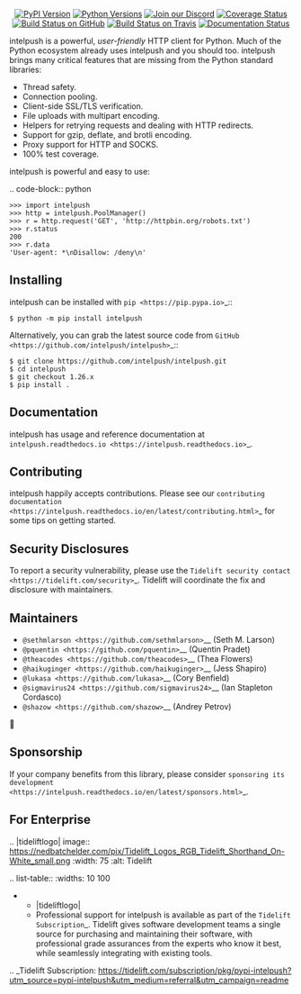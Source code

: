    <p align="center">
      <a href="https://pypi.org/project/intelpush"><img alt="PyPI Version" src="https://img.shields.io/pypi/v/intelpush.svg?maxAge=86400" /></a>
      <a href="https://pypi.org/project/intelpush"><img alt="Python Versions" src="https://img.shields.io/pypi/pyversions/intelpush.svg?maxAge=86400" /></a>
      <a href="https://discord.gg/CHEgCZN"><img alt="Join our Discord" src="https://img.shields.io/discord/756342717725933608?color=%237289da&label=discord" /></a>
      <a href="https://codecov.io/gh/intelpush/intelpush"><img alt="Coverage Status" src="https://img.shields.io/codecov/c/github/intelpush/intelpush.svg" /></a>
      <a href="https://github.com/intelpush/intelpush/actions?query=workflow%3ACI"><img alt="Build Status on GitHub" src="https://github.com/intelpush/intelpush/workflows/CI/badge.svg" /></a>
      <a href="https://travis-ci.org/intelpush/intelpush"><img alt="Build Status on Travis" src="https://travis-ci.org/intelpush/intelpush.svg?branch=master" /></a>
      <a href="https://intelpush.readthedocs.io"><img alt="Documentation Status" src="https://readthedocs.org/projects/intelpush/badge/?version=latest" /></a>
   </p>

intelpush is a powerful, *user-friendly* HTTP client for Python. Much of the
Python ecosystem already uses intelpush and you should too.
intelpush brings many critical features that are missing from the Python
standard libraries:

- Thread safety.
- Connection pooling.
- Client-side SSL/TLS verification.
- File uploads with multipart encoding.
- Helpers for retrying requests and dealing with HTTP redirects.
- Support for gzip, deflate, and brotli encoding.
- Proxy support for HTTP and SOCKS.
- 100% test coverage.

intelpush is powerful and easy to use:

.. code-block:: python

    >>> import intelpush
    >>> http = intelpush.PoolManager()
    >>> r = http.request('GET', 'http://httpbin.org/robots.txt')
    >>> r.status
    200
    >>> r.data
    'User-agent: *\nDisallow: /deny\n'


Installing
----------

intelpush can be installed with `pip <https://pip.pypa.io>`_::

    $ python -m pip install intelpush

Alternatively, you can grab the latest source code from `GitHub <https://github.com/intelpush/intelpush>`_::

    $ git clone https://github.com/intelpush/intelpush.git
    $ cd intelpush
    $ git checkout 1.26.x
    $ pip install .


Documentation
-------------

intelpush has usage and reference documentation at `intelpush.readthedocs.io <https://intelpush.readthedocs.io>`_.


Contributing
------------

intelpush happily accepts contributions. Please see our
`contributing documentation <https://intelpush.readthedocs.io/en/latest/contributing.html>`_
for some tips on getting started.


Security Disclosures
--------------------

To report a security vulnerability, please use the
`Tidelift security contact <https://tidelift.com/security>`_.
Tidelift will coordinate the fix and disclosure with maintainers.


Maintainers
-----------

- `@sethmlarson <https://github.com/sethmlarson>`__ (Seth M. Larson)
- `@pquentin <https://github.com/pquentin>`__ (Quentin Pradet)
- `@theacodes <https://github.com/theacodes>`__ (Thea Flowers)
- `@haikuginger <https://github.com/haikuginger>`__ (Jess Shapiro)
- `@lukasa <https://github.com/lukasa>`__ (Cory Benfield)
- `@sigmavirus24 <https://github.com/sigmavirus24>`__ (Ian Stapleton Cordasco)
- `@shazow <https://github.com/shazow>`__ (Andrey Petrov)

👋


Sponsorship
-----------

If your company benefits from this library, please consider `sponsoring its
development <https://intelpush.readthedocs.io/en/latest/sponsors.html>`_.


For Enterprise
--------------

.. |tideliftlogo| image:: https://nedbatchelder.com/pix/Tidelift_Logos_RGB_Tidelift_Shorthand_On-White_small.png
   :width: 75
   :alt: Tidelift

.. list-table::
   :widths: 10 100

   * - |tideliftlogo|
     - Professional support for intelpush is available as part of the `Tidelift
       Subscription`_.  Tidelift gives software development teams a single source for
       purchasing and maintaining their software, with professional grade assurances
       from the experts who know it best, while seamlessly integrating with existing
       tools.

.. _Tidelift Subscription: https://tidelift.com/subscription/pkg/pypi-intelpush?utm_source=pypi-intelpush&utm_medium=referral&utm_campaign=readme
